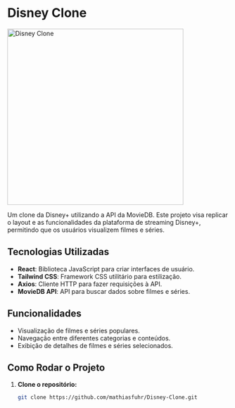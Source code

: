 # Disney Clone

<img src="https://i.ibb.co/vHHWy7K/DISNEY.png" alt="Disney Clone" width="400"/>

Um clone da Disney+ utilizando a API da MovieDB. Este projeto visa replicar o layout e as funcionalidades da plataforma de streaming Disney+, permitindo que os usuários visualizem filmes e séries.

## Tecnologias Utilizadas

- **React**: Biblioteca JavaScript para criar interfaces de usuário.
- **Tailwind CSS**: Framework CSS utilitário para estilização.
- **Axios**: Cliente HTTP para fazer requisições à API.
- **MovieDB API**: API para buscar dados sobre filmes e séries.

## Funcionalidades

- Visualização de filmes e séries populares.
- Navegação entre diferentes categorias e conteúdos.
- Exibição de detalhes de filmes e séries selecionados.

## Como Rodar o Projeto

1. **Clone o repositório:**

   ```bash
   git clone https://github.com/mathiasfuhr/Disney-Clone.git
